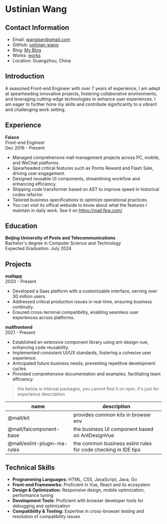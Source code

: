 # Ustinian Wang

## Contact Information

- Email: wangjser@gmail.com
- GitHub: [ustinian-wang](https://github.com/ustinian-wang)
- Blog: [My Blog](https://ustinian-wang.github.io/blog/)
- Works: [works](./works.md)
- Location: Guangzhou, China

## Introduction

A seasoned Front-end Engineer with over 7 years of experience, I am adept at spearheading innovative projects, fostering collaborative environments, and leveraging cutting-edge technologies to enhance user experiences. I am eager to further hone my skills and contribute significantly to a vibrant and challenging work setting.

## Experience

**Faisco**  
*Front-end Engineer*  
Dec 2016 - Present

- Managed comprehensive mall management projects across PC, mobile, and WeChat platforms.
- Spearheaded critical features such as Points Reward and Flash Sale, driving user engagement.
- Designed reusable UI components, streamlining workflow and enhancing efficiency.
- Shipping code transformer based on AST to improve speed in historical codes refactor. 
- Tailored business specifications to optimize operational practices.
- You can visit its offical webside to know about what the features I maintain in daily work. See it on <https://mall.fkw.com/> 



## Education

**Beijing University of Posts and Telecommunications**  
Bachelor's degree in Computer Science and Technology  
Expected Graduation: July 2024

## Projects

**mallapp**  
2020 - Present

- Developed a Saas platform with a customizable interface, serving over 30 million users.
- Addressed critical production issues in real-time, ensuring business continuity.
- Ensured cross-terminal compatibility, enabling seamless user experiences across platforms.

**mallfrontend**  
2021 - Present

- Established an extensive component library using ant-design-vue, enhancing code reusability.
- Implemented consistent UI/UX standards, fostering a cohesive user experience.
- Anticipated future business needs, preventing repetitive development cycles.
- Provided comprehensive documentation and examples, facilitating team efficiency.

> the below is internal packages, you cannot find it on npm. it's just for experience description

| name | description |
| --- | --- |
| @mall/kit | provides common kits in browser env |
| @mall/faicomponent-base | the business UI component based on AntDesignVue |
| @mall/eslint-plugin-ma-rules | the common business eslint rules for code checking in IDE tips |

## Technical Skills

- **Programming Languages:** HTML, CSS, JavaScript, Java, Go
- **Front-end Frameworks:** Proficient in Vue, React and its ecosystem
- **Design & Optimization:** Responsive design, mobile optimization, performance tuning
- **Development Tools:** Proficient with browser developer tools for debugging and optimization
- **Compatibility & Testing:** Expertise in cross-browser testing and resolution of compatibility issues